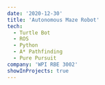 ```yaml
---
date: '2020-12-30'
title: 'Autonomous Maze Robot'
tech:
  - Turtle Bot
  - ROS
  - Python
  - A* Pathfinding
  - Pure Pursuit
company: 'WPI RBE 3002'
showInProjects: true
---
```

